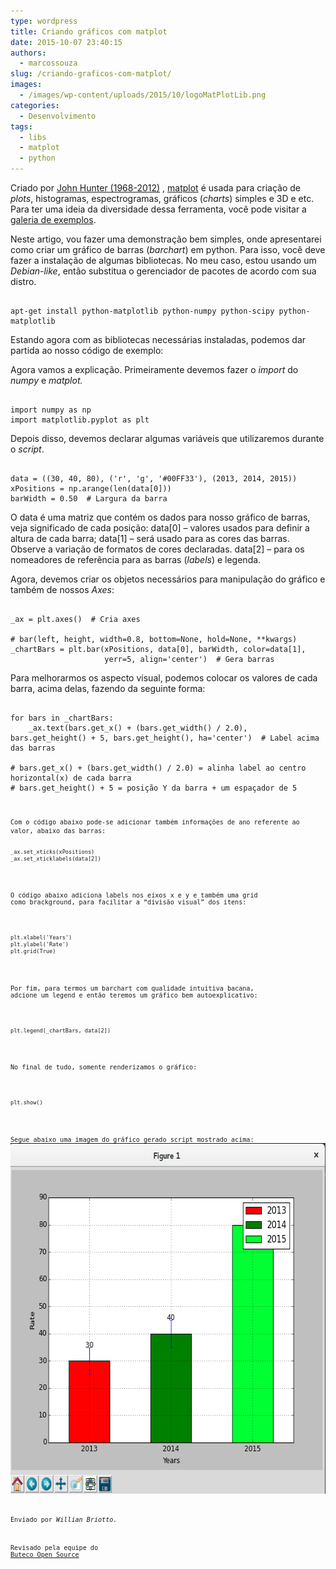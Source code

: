 ```yaml
---
type: wordpress
title: Criando gráficos com matplot
date: 2015-10-07 23:40:15
authors:
  - marcossouza
slug: /criando-graficos-com-matplot/
images:
  - /images/wp-content/uploads/2015/10/logoMatPlotLib.png
categories:
  - Desenvolvimento
tags:
  - libs
  - matplot
  - python
---
```


Criado por <a href="https://en.wikipedia.org/wiki/John_D._Hunter" target="_blank">John Hunter (1968-2012)</a> , <a href="http://matplotlib.org/index.html" target="_blank">matplot</a> é usada para criação de <em>plots</em>, histogramas, espectrogramas, gráficos (<em>charts</em>) simples e 3D e etc. Para ter uma ideia da diversidade dessa ferramenta, você pode visitar a <a href="http://matplotlib.org/gallery.html" target="_blank">galeria de exemplos</a>.

Neste artigo, vou fazer uma demonstração bem simples, onde apresentarei como criar um gráfico de barras (<em>barchart</em>) em python. Para isso, você deve fazer a instalação de algumas bibliotecas. No meu caso, estou usando um <em>Debian-like</em>, então substitua o gerenciador de pacotes de acordo com sua distro.

<!--more-->

<pre><code class="bash">
apt-get install python-matplotlib python-numpy python-scipy python-matplotlib
</code></pre>

Estando agora com as bibliotecas necessárias instaladas, podemos dar partida ao nosso código de exemplo:
<script src="//gistfy-app.herokuapp.com/github/ButecoOpenSource/exemplos/exemplos_python/matplot/barchart.py" type="text/javascript"></script>

Agora vamos a explicação. Primeiramente devemos fazer o <em>import</em> do<em> numpy </em>e<em> matplot.</em>

<pre><code class="">
import numpy as np
import matplotlib.pyplot as plt
</code></pre>

Depois disso, devemos declarar algumas variáveis que utilizaremos durante o <em>script</em>.

<pre><code class="">
data = ((30, 40, 80), ('r', 'g', '#00FF33'), (2013, 2014, 2015))
xPositions = np.arange(len(data[0]))
barWidth = 0.50  # Largura da barra
</code></pre>

O data é uma matriz que contém os dados para nosso gráfico de barras, veja significado de cada posição: data[0] – valores usados para definir a altura de cada barra; data[1] – será usado para as cores das barras. Observe a variação de formatos de cores declaradas. data[2] – para os nomeadores de referência para as barras (<em>labels</em>) e legenda.

Agora, devemos criar os objetos necessários para manipulação do gráfico e também de nossos <em>Axes</em>:

<pre><code class="">
_ax = plt.axes()  # Cria axes

# bar(left, height, width=0.8, bottom=None, hold=None, **kwargs)
_chartBars = plt.bar(xPositions, data[0], barWidth, color=data[1],
                     yerr=5, align='center')  # Gera barras
</code></pre>

Para melhorarmos os aspecto visual, podemos colocar os valores de cada barra, acima delas, fazendo da seguinte forma:

<pre><code class="">
for bars in _chartBars:
    _ax.text(bars.get_x() + (bars.get_width() / 2.0), bars.get_height() + 5, bars.get_height(), ha='center')  # Label acima das barras

# bars.get_x() + (bars.get_width() / 2.0) = alinha label ao centro horizontal(x) de cada barra
# bars.get_height() + 5 = posição Y da barra + um espaçador de 5
<pre><code class="">

Com o código abaixo pode-se adicionar também informações de ano referente ao valor, abaixo das barras:
<pre><code class="">
_ax.set_xticks(xPositions)
_ax.set_xticklabels(data[2])
</code></pre>

O código abaixo adiciona labels nos eixos x e y e também uma grid como brackground, para facilitar a “divisão visual” dos itens:

<pre><code class="">
plt.xlabel('Years')
plt.ylabel('Rate')
plt.grid(True)
</code></pre>

Por fim, para termos um barchart com qualidade intuitiva bacana, adcione um legend e então teremos um gráfico bem autoexplicativo:

<pre><code class="">
plt.legend(_chartBars, data[2])
</code></pre>

No final de tudo, somente renderizamos o gráfico:

<pre><code class="">
plt.show()
</code></pre>

Segue abaixo uma imagem do gráfico gerado script mostrado acima:
<a href="/images/wp-content/uploads/2015/10/Screenshot-from-2015-10-07-23-31-36.png"><img class="alignnone size-full wp-image-3616" src="/images/wp-content/uploads/2015/10/Screenshot-from-2015-10-07-23-31-36.png" alt="Screenshot from 2015-10-07 23-31-36" width="648" height="561" /></a>

Enviado por <em>Willian Briotto.</em>

Revisado pela equipe do <a href="http://blog.butecopensource.org">Buteco Open Source</a>